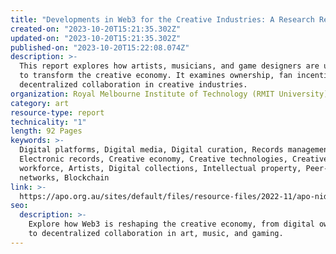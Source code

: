 ```yaml
---
title: "Developments in Web3 for the Creative Industries: A Research Report for the Australia Council for the Arts"
created-on: "2023-10-20T15:21:35.302Z"
updated-on: "2023-10-20T15:21:35.302Z"
published-on: "2023-10-20T15:22:08.074Z"
description: >-
  This report explores how artists, musicians, and game designers are using Web3 
  to transform the creative economy. It examines ownership, fan incentives, and 
  decentralized collaboration in creative industries.
organization: Royal Melbourne Institute of Technology (RMIT University)
category: art
resource-type: report
technicality: "1"
length: 92 Pages
keywords: >-
  Digital platforms, Digital media, Digital curation, Records management,
  Electronic records, Creative economy, Creative technologies, Creative
  workforce, Artists, Digital collections, Intellectual property, Peer-to-peer
  networks, Blockchain
link: >-
  https://apo.org.au/sites/default/files/resource-files/2022-11/apo-nid319849_0.pdf
seo:
  description: >-
    Explore how Web3 is reshaping the creative economy, from digital ownership 
    to decentralized collaboration in art, music, and gaming.
---
```

